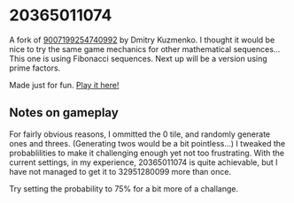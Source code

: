 # 20365011074
  A fork of [9007199254740992](https://github.com/DmitryKuzmenko/2048) by Dmitry Kuzmenko.  I thought it would be nice to try the same game mechanics for other mathematical sequences... This one is using Fibonacci sequences. Next up will be a version using prime factors.

Made just for fun. [Play it here!](https://thereal1536.github.io/20365011074/)

## Notes on gameplay
For fairly obvious reasons, I ommitted the 0 tile, and randomly generate ones and threes.  (Generating twos would be a bit pointless...) I tweaked the probablilities to make it challenging enough yet not too frustrating.  With the current settings, in my experience, 20365011074 is quite achievable, but I have not managed to get it to 32951280099 more than once.

Try setting the probability to 75% for a bit more of a challange.
